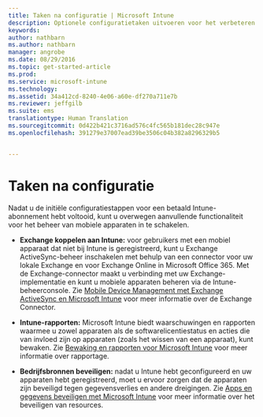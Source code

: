 ```yaml
---
title: Taken na configuratie | Microsoft Intune
description: Optionele configuratietaken uitvoeren voor het verbeteren van de functionaliteit van het beheer van mobiele apparaten.
keywords: 
author: nathbarn
ms.author: nathbarn
manager: angrobe
ms.date: 08/29/2016
ms.topic: get-started-article
ms.prod: 
ms.service: microsoft-intune
ms.technology: 
ms.assetid: 34a412cd-8240-4e06-a60e-df270a711e7b
ms.reviewer: jeffgilb
ms.suite: ems
translationtype: Human Translation
ms.sourcegitcommit: 0d422b421c3716ad576c4fc565b181dec28c947e
ms.openlocfilehash: 391279e37007ead39be3506c04b382a8296329b5


---
```


# Taken na configuratie
Nadat u de initiële configuratiestappen voor een betaald Intune-abonnement hebt voltooid, kunt u overwegen aanvullende functionaliteit voor het beheer van mobiele apparaten in te schakelen.

-   **Exchange koppelen aan Intune:** voor gebruikers met een mobiel apparaat dat niet bij Intune is geregistreerd, kunt u Exchange ActiveSync-beheer inschakelen met behulp van een connector voor uw lokale Exchange en voor Exchange Online in Microsoft Office 365. Met de Exchange-connector maakt u verbinding met uw Exchange-implementatie en kunt u mobiele apparaten beheren via de Intune-beheerconsole. Zie [Mobile Device Management met Exchange ActiveSync en Microsoft Intune](/intune/deploy-use/mobile-device-management-with-exchange-activesync-and-microsoft-intune) voor meer informatie over de Exchange Connector.

-   **Intune-rapporten:** Microsoft Intune biedt waarschuwingen en rapporten waarmee u zowel apparaten als de softwarelicentiestatus en acties die van invloed zijn op apparaten (zoals het wissen van een apparaat), kunt bewaken.  Zie [Bewaking en rapporten voor Microsoft Intune](/intune/deploy-use/monitoring-and-reports-with-microsoft-intune) voor meer informatie over rapportage.

-   **Bedrijfsbronnen beveiligen:** nadat u Intune hebt geconfigureerd en uw apparaten hebt geregistreerd, moet u ervoor zorgen dat de apparaten zijn beveiligd tegen gegevensverlies en andere dreigingen. Zie [Apps en gegevens beveiligen met Microsoft Intune](/Intune/deploy-use/protect-apps-and-data-with-microsoft-intune) voor meer informatie over het beveiligen van resources.



<!--HONumber=Oct16_HO4-->



